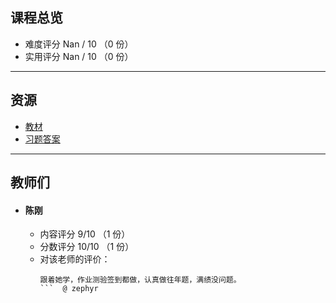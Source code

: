 ## 课程总览  
- 难度评分 Nan / 10 （0 份）  
- 实用评分 Nan / 10 （0 份）  

---

## 资源  
- [教材](https://file.uhsea.com/2403/5a5a045ad2802e71a252a0668c4c3e8eGW.pdf)
- [习题答案](https://file.uhsea.com/2403/edf1e58d56d1c1b9dde5c9a4a77534d05S.pdf)

---

## 教师们  
- #### 陈刚  
    - 内容评分 9/10 （1 份）  
    - 分数评分 10/10 （1 份）  
    - 对该老师的评价：  
        ```
        跟着她学，作业测验签到都做，认真做往年题，满绩没问题。
        ```  @ zephyr